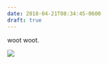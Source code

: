 ```yaml
---
date: 2018-04-21T08:34:45-0600
draft: true
---
```




woot woot.

![](/images/2018/9310054bb3.jpg)



